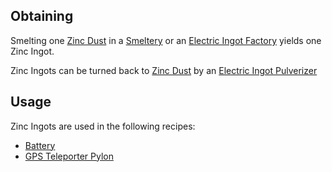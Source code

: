 
## Obtaining
Smelting one [Zinc Dust](https://github.com/Slimefun/Slimefun4/wiki/Zinc-Dust) in a [Smeltery](https://github.com/Slimefun/Slimefun4/wiki/Smeltery) or an [Electric Ingot Factory](https://github.com/Slimefun/Slimefun4/wiki/Electric-Ingot-Factory) yields one Zinc Ingot.<br>

Zinc Ingots can be turned back to [Zinc Dust](https://github.com/Slimefun/Slimefun4/wiki/Zinc-Dust) by an [Electric Ingot Pulverizer](https://github.com/Slimefun/Slimefun4/wiki/Electric-Ingot-Pulverizer)

## Usage

Zinc Ingots are used in the following recipes:
* [Battery](https://github.com/Slimefun/Slimefun4/wiki/Battery)
* [GPS Teleporter Pylon](https://github.com/Slimefun/Slimefun4/wiki/GPS-Teleporter-Pylon)
